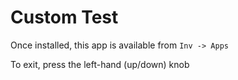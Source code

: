 # Custom Test

Once installed, this app is available from  `Inv -> Apps`

To exit, press the left-hand (up/down) knob